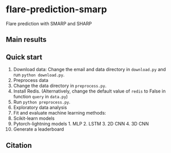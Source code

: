 # flare-prediction-smarp
Flare prediction with SMARP and SHARP

## Main results
<tables>

## Quick start
1. Download data: Change the email and data directory in `download.py` and run `python download.py`.
2. Preprocess data
  1. Change the data directory in `preprocess.py`.
  2. Install Redis. (Alternatively, change the default value of `redis` to False in function `query` in `data.py`)
  3. Run `python preprocess.py`.
3. Exploratory data analysis
4. Fit and evaluate machine learning methods:
  1. Scikit-learn models
  2. Pytorch-lightning models
    1. MLP
    2. LSTM
    3. 2D CNN
    4. 3D CNN
5. Generate a leaderboard

## Citation
